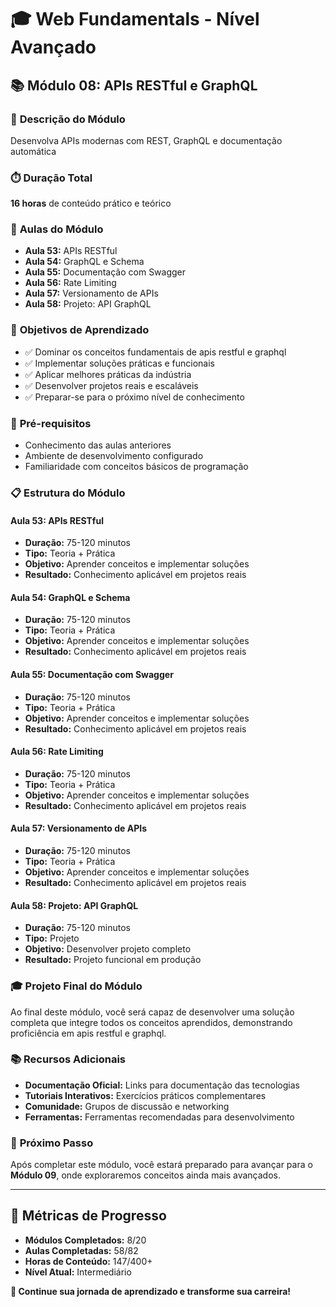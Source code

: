 # 🎓 **Web Fundamentals - Nível Avançado**

## 📚 **Módulo 08: APIs RESTful e GraphQL**

### 🎯 **Descrição do Módulo**
Desenvolva APIs modernas com REST, GraphQL e documentação automática

### ⏱️ **Duração Total**
**16 horas** de conteúdo prático e teórico

### 📖 **Aulas do Módulo**
- **Aula 53:** APIs RESTful
- **Aula 54:** GraphQL e Schema
- **Aula 55:** Documentação com Swagger
- **Aula 56:** Rate Limiting
- **Aula 57:** Versionamento de APIs
- **Aula 58:** Projeto: API GraphQL

### 🎯 **Objetivos de Aprendizado**
- ✅ Dominar os conceitos fundamentais de apis restful e graphql
- ✅ Implementar soluções práticas e funcionais
- ✅ Aplicar melhores práticas da indústria
- ✅ Desenvolver projetos reais e escaláveis
- ✅ Preparar-se para o próximo nível de conhecimento

### 🚀 **Pré-requisitos**
- Conhecimento das aulas anteriores
- Ambiente de desenvolvimento configurado
- Familiaridade com conceitos básicos de programação

### 📋 **Estrutura do Módulo**

#### **Aula 53: APIs RESTful**
- **Duração:** 75-120 minutos
- **Tipo:** Teoria + Prática
- **Objetivo:** Aprender conceitos e implementar soluções
- **Resultado:** Conhecimento aplicável em projetos reais

#### **Aula 54: GraphQL e Schema**
- **Duração:** 75-120 minutos
- **Tipo:** Teoria + Prática
- **Objetivo:** Aprender conceitos e implementar soluções
- **Resultado:** Conhecimento aplicável em projetos reais

#### **Aula 55: Documentação com Swagger**
- **Duração:** 75-120 minutos
- **Tipo:** Teoria + Prática
- **Objetivo:** Aprender conceitos e implementar soluções
- **Resultado:** Conhecimento aplicável em projetos reais

#### **Aula 56: Rate Limiting**
- **Duração:** 75-120 minutos
- **Tipo:** Teoria + Prática
- **Objetivo:** Aprender conceitos e implementar soluções
- **Resultado:** Conhecimento aplicável em projetos reais

#### **Aula 57: Versionamento de APIs**
- **Duração:** 75-120 minutos
- **Tipo:** Teoria + Prática
- **Objetivo:** Aprender conceitos e implementar soluções
- **Resultado:** Conhecimento aplicável em projetos reais

#### **Aula 58: Projeto: API GraphQL**
- **Duração:** 75-120 minutos
- **Tipo:** Projeto
- **Objetivo:** Desenvolver projeto completo
- **Resultado:** Projeto funcional em produção

### 🎓 **Projeto Final do Módulo**
Ao final deste módulo, você será capaz de desenvolver uma solução completa que integre todos os conceitos aprendidos, demonstrando proficiência em apis restful e graphql.

### 📚 **Recursos Adicionais**
- **Documentação Oficial:** Links para documentação das tecnologias
- **Tutoriais Interativos:** Exercícios práticos complementares
- **Comunidade:** Grupos de discussão e networking
- **Ferramentas:** Ferramentas recomendadas para desenvolvimento

### 🚀 **Próximo Passo**
Após completar este módulo, você estará preparado para avançar para o **Módulo 09**, onde exploraremos conceitos ainda mais avançados.

---

## 🎯 **Métricas de Progresso**

- **Módulos Completados:** 8/20
- **Aulas Completadas:** 58/82
- **Horas de Conteúdo:** 147/400+
- **Nível Atual:** Intermediário

**🎉 Continue sua jornada de aprendizado e transforme sua carreira!**
